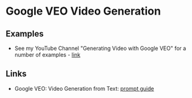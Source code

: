 # Google VEO Video Generation

## Examples

- See my YouTube Channel "Generating Video with Google VEO" for a number of examples - [link](https://studio.youtube.com/playlist/PL4Q4HssKcxYtq21IP2SVVQwTtYKn7Gv29/videos)
  
## Links

- Google VEO: Video Generation from Text: [prompt guide](https://cloud.google.com/vertex-ai/generative-ai/docs/video/video-gen-prompt-guide)

